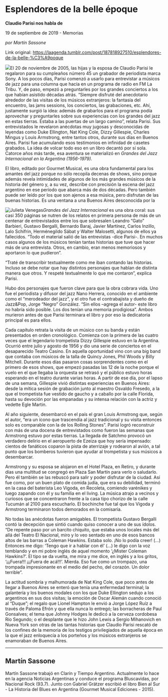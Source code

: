 # Esplendores de la belle époque

**Claudio Parisi nos habla de**

19 de septiembre de 2019 - Memorias

_por Martín Sassone_

Link original: https://laagenda.tumblr.com/post/187818927510/esplendores-de-la-belle-%C3%A9poque

![](https://64.media.tumblr.com/2167b8848c42dc4d43fd84d87dd6b954/73e5715785a53352-41/s500x750/bb54153d6f3847621477a4814b1cbbeff5ea99c0.jpg)El 20 de noviembre de 2005, las hijas y la esposa de Claudio Parisi le regalaron para su cumpleaños número 45 un grabador de periodista marca Sony. A los pocos días, Parisi comenzó a usarlo para entrevistar a músicos de jazz para una columna que hacía en un programa de radio en FM La Tribu. Y, de paso, empezó a preguntarles por los grandes conciertos a los que habían asistido décadas atrás. “Siempre disfruté del anecdotario alrededor de las visitas de los músicos extranjeros: la fantasía del encuentro, las jams sessions, los conciertos, las grabaciones, etc. Ahí, justamente surgió la idea: además de grabarlos para el programa podía aprovechar y preguntarles sobre sus experiencias con los grandes del jazz en estas tierras. Estaba a las puertas de un largo camino”, relata Parisi. Sus entrevistados le revelaron anécdotas muy jugosas y desconocidas de leyendas como Duke Ellington, Nat King Cole, Dizzy Gillespie, Charles Mingus y Louis Armstrong, entre tantos otros, durante sus días en Buenos Aires. Parisi fue acumulando esos testimonios en infinidad de casetes grabados. La idea de volcar todo eso en un libro decantó por sí sola. Catorce años más tarde, esa aventura se materializó en *Grandes del Jazz Internacional en la Argentina (1956-1979).*

El libro, editado por Gourmet Musical, es una obra fundamental para los amantes del jazz porque no sólo recopila decenas de shows, sino porque además revela intimidades de algunos de los más grandes músicos de la historia del género y, a su vez, describe con precisión la escena del jazz argentino en ese período que abarca más de dos décadas. Pero también puede ser leído por los que son ajenos a esa música, pero disfrutan de las buenas historias. Es una ventana a una Buenos Aires desconocida por la 

![Julieta Venegas](https://64.media.tumblr.com/c8e8d1ec1a7293f1420f8f1bc82ee61e/73e5715785a53352-c5/s250x400/d35e9d7a0b2aaccb7c8ebb277b8458534d9eac41.jpg)*Grandes del Jazz Internacional* es una obra coral: sus casi 350 páginas se nutren de los relatos en primera persona de más de un centenar de entrevistados entre los que sobresalen Leandro “Gato” Barbieri, Gustavo Bergalli, Bernardo Baraj, Javier Martínez, Carlos Inzillo, Lalo Schifrin, Herménegildo Sábat y Walter Malosetti, algunos de ellos ya fallecidos.  “Todo el material salió de las entrevistas -dice Parisi-. En muchos casos algunos de los músicos tenían tantas historias que tuve que hacer más de una entrevista. Otros, en cambio, eran menos memoriosos y aportaron lo que pudieron”. 

“Traté de transcribir textualmente como me iban contando las historias. Incluso se debe notar que hay distintos personajes que hablan de distinta manera que otros. Y respeté textualmente lo que me contaron”, explica Parisi.

Hubo dos personajes que fueron clave para que la obra cobrara vida. Uno fue el periodista y difusor del jazz Nano Herrera, conocido en el ambiente como el “merodeador del jazz”, y el otro fue el contrabajista y dueño de Jazz&Pop, Jorge “Negro” González. “Sin ellos –agrega el autor- este libro no habría sido posible. Los dos tenían una memoria prodigiosa”. Ambos murieron antes de que Parisi terminara el libro y por eso la dedicatoria principal es para ellos.

Cada capítulo retrata la visita de un músico con su banda y están presentados en orden cronológico. Comienza con la primera de las cuatro veces que el legendario trompetista Dizzy Gillespie estuvo en la Argentina. Ocurrió entre julio y agosto de 1956 y dio una serie de conciertos en el desaparecido Teatro Casino. En aquella oportunidad vino con una big band que contaba con músicos de la talla de Quincy Jones, Phil Woods y Billy Mitchell. Durante esos días pasaron cosas sorprendentes como en el primero de esos shows, que empezó pasadas las 12 de la noche porque el vuelo en el que llegaba la orquesta se retrasó y el público estuvo horas esperando en el teatro durante varias horas. A partir de ese día, por el lapso de una semana, Gillespie vivió distintas experiencias en Buenos Aires: desde la mítica sesión de grabación junto al maestro Osvaldo Fresedo, a la que el trompetista fue vestido de gaucho y a caballo por la calle Florida, hasta su devoción por las empanadas y su intensa relación con la actriz y vedette Egle Martin.

Al año siguiente, desembarcó en el país el gran Louis Armstrong que, según el autor, “era un ícono que trascendía al jazz tradicional y su visita entonces solo es comparable con la de los Rolling Stones”. Parisi logró reconstruir con más de una docena de entrevistados como fueron las semanas que Armstrong estuvo por estas tierras. La llegada de Satchmo provocó un verdadero delirio en el aeropuerto de Ezeiza que hoy sería impensado: cientos de fanáticos coparon la pista de aterrizaje y rodearon al avión, a tal punto que los bomberos tuvieron que ayudar al trompetista y sus músicos a desembarcar. 

Armstrong y su esposa se alojaron en el Hotel Plaza, en Retiro, y durante días una multitud se congregó en Plaza San Martín para verlo o saludarlo. Pero él también se las rebuscó para salir y poder disfrutar de la ciudad. Así fue como, por un buen plato de comida judía, que era su debilidad, terminó en la casa del baterista Leo Vigoda, en Recoleta, comiendo varénikes y luego zapando con él y su familia en el living. La música atrajo a vecinos y curiosos que se concentraron frente a la casa tipo chorizo de la calle Tucumán al 2100 para escucharlo. El bochinche fue tal que los Vigoda y Armstrong terminaron todos demorados en la comisaría. 

No todas las anécdotas fueron amigables. El trompetista Gustavo Bergalli contó la decepción que sintió cuando quiso conocer a uno de sus ídolos. “De repente paso por un barcito chiquito, que estaba unos locales más del allá del Teatro El Nacional, miro y lo veo sentado en uno de esos bancos altos de las barras a Coleman Hawkins. Estaba solo. ¡No lo podía creer! (…) Entonces me digo: ‘Tengo que ir a hablar con él’ (…) le digo con la voz temblando y en mi pobre inglés de aquel momento ‘¿Mister Coleman Hawkins?’. El tipo se da vuelta, me mira y me dice, en inglés y a los gritos, ‘¡¡¡Fuera!!! ¡¡¡Fuera de acá!!!’. Mierda. Eso fue como un trompazo, una trompada impresionante en el medio del pecho, del corazón. Un dolor terrible”.

La actitud sombría y malhumorada de Nat King Cole, que poco antes de llegar a Buenos Aires se enteró que tenía una enfermedad terminal; la galantería y los buenos modales con los que Duke Ellington sedujo a los argentinos en sus dos visitas; la emoción de Oscar Alemán cuando conoció al “Duque”; el regalo que Lionel Hampton le envió a Jorge López Ruíz a través de Paloma Efrón y que ella nunca lo entregó; las borracheras de Paul Gonsalves; el tema que Johnny Hodges le dedicó a la cerveza cordobesa Río Segundo; o el desplante que le hizo John Lewis a Sergio Mihanovich en Nueva York son otras de las tantas historias que Claudio Parisi rescató de los confines de la memoria de los testigos privilegiados de aquella época en la que el jazz enloquecía a los porteños y los músicos extranjeros se enamoraban de Buenos Aires. 



---

Martín Sassone
--------------

 Martín Sassone trabajó en Clarín y Tiempo Argentino. Actualmente lo hace en la agencia Noticias Argentinas y conduce el programa Bluscavidas, por Nacional Rock (93.7). Junto con Gabriel Grätzer escribió el libro Bien al Sur - La Historia del Blues en Argentina (Gourmet Musical Ediciones - 2015). 

